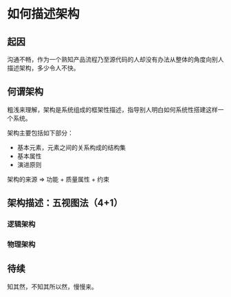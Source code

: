 # 如何描述架构

## 起因

沟通不畅，作为一个熟知产品流程乃至源代码的人却没有办法从整体的角度向别人描述架构，多少令人不快。

## 何谓架构

粗浅来理解，架构是系统组成的框架性描述，指导别人明白如何系统性搭建这样一个系统。

架构主要包括如下部分：
- 基本元素，元素之间的关系构成的结构集
- 基本属性
- 演进原则

架构的来源 => 功能 + 质量属性 + 约束

## 架构描述：五视图法（4+1）

### 逻辑架构


### 物理架构


## 待续
知其然，不知其所以然，慢慢来。
